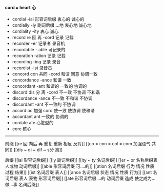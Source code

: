 #### cord = heart 心
- cordial  -ial 形容词后缀 衷心的 诚心的
- cordially -ly 副词后缀 ...地  衷心地 诚心地
- cordiality -ity 衷心 诚心
- record re 回 再  -cord 记录 记载
- recorder -er 记录者 录音机
- recordable - able 可记录的
- recoration -ation 记录 记载
- recording -ing  记录 录音
- recordist -ist 录音员
- concord  con 共同 -cord 和谐 同意  协调一致
- concordance -ance 和谐 一致 
- concordant -ant  和谐的 一致的 协调的
- discord dis 分 离  -cord  不一致 不协调 不和谐
- discordance -ance 不一致 不和谐 不协调
- discordant -ant 不一致的 不协调
- accord ac 加强  cord  使一致 使协调  使和谐
- accordant ant  一致的 协调的
- cordate ate 心脏型的
- core 核心

----
前缀 
[[re  回 向后  再 重复 重新 相反 反对]]
[[co = con  = col = com  加强语气 共同]]
[[dis  ~ di ~ dif ~ s分 离]]


后缀
[[ial 形容词后缀]]
[[ly 副词后缀]]
[[ity  ~ ty 名词后缀]]
[[er  ~ or 名称后缀表人或物 动词后缀]]
[[able  形容词后缀 可....的]]
[[ation 名词后缀  行为 情况 性质 过程 结果]]
[[ist  名词后缀 表人]]
[[ance 名词后缀  状态 情况 性质 行为]]
[[ant 名词后缀 表人 表物 形容词后缀]]
[[ate 形容词后缀  ...的 动词后缀 造成 使之成为... 做...事 名词后缀]]